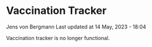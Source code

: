 Vaccination Tracker
================
Jens von Bergmann
Last updated at 14 May, 2023 - 18:04

Vaccination tracker is no longer functional.
